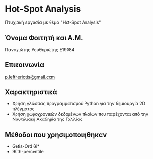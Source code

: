 # Hot-Spot Analysis 
Πτυχιακή εργασία με θέμα "Hot-Spot Analysis"

## Όνομα Φοιτητή και Α.Μ.
Παναγιώτης Λευθεριώτης Ε19084

## Επικοινωνία 
p.leftheriotis@gmail.com

## Χαρακτηριστικά 
- Χρήση γλώσσας προγραμματισμού Python για την δημιουργία 2D πλέγματος
- Χρήση χωροχρονικών δεδομένων πλοίων που παρέχονται από την Ναυτιλιακή Ακαδημία της Γαλλίας

## Μέθοδοι που χρησιμοποιήθηκαν
- Getis-Ord Gi*
- 90th-percentile

